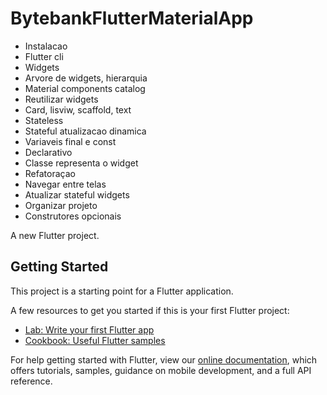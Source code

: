 # BytebankFlutterMaterialApp

* Instalacao
* Flutter cli
* Widgets
* Arvore de widgets, hierarquia
* Material components catalog
* Reutilizar widgets
* Card, lisviw, scaffold, text
* Stateless
* Stateful atualizacao dinamica
* Variaveis final e const
* Declarativo
* Classe representa o widget
* Refatoraçao
* Navegar entre telas
* Atualizar stateful widgets
* Organizar projeto
* Construtores opcionais

A new Flutter project.

## Getting Started

This project is a starting point for a Flutter application.

A few resources to get you started if this is your first Flutter project:

- [Lab: Write your first Flutter app](https://flutter.dev/docs/get-started/codelab)
- [Cookbook: Useful Flutter samples](https://flutter.dev/docs/cookbook)

For help getting started with Flutter, view our
[online documentation](https://flutter.dev/docs), which offers tutorials,
samples, guidance on mobile development, and a full API reference.
